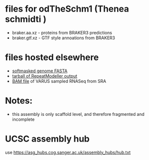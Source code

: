 # files for odTheSchm1 (Thenea schmidti )
* braker.aa.xz - proteins from BRAKER3 predictions
* braker.gtf.xz - GTF style annoations from BRAKER3

# files hosted elsewhere
* [softmasked genome FASTA](https://asg_hubs.cog.sanger.ac.uk/odTheSchm1/odTheSchm1.fa.masked)
* [tarball of RepeatModeller output](https://asg_hubs.cog.sanger.ac.uk/odTheSchm1/odTheSchm1.tar.xz)
* [BAM file](https://asg_hubs.cog.sanger.ac.uk/odTheSchm1/VARUS.bam) of VARUS sampled RNASeq from SRA

# Notes:
* this assembly is only scaffold level, and therefore fragmented and incomplete

# UCSC assembly hub
use https://asg_hubs.cog.sanger.ac.uk/assembly_hubs/hub.txt
